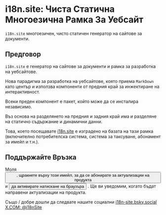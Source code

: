 # i18n.site: Чиста Статична Многоезична Рамка За Уебсайт

`i18n.site` многоезичен, чисто статичен генератор на сайтове за документи.

## Предговор

`i18n.site` е генератор на сайтове за документи и рамка за разработка на уебсайтове.

Нова парадигма за разработка на уебсайтове, която приема `MarkDown` като център и използва компоненти от предния край за инжектиране на интерактивност.

Всеки преден компонент е пакет, който може да се инсталира независимо.

Въз основа на разделянето на предния и задния край има и разделяне на статично съдържание и динамични данни.

Това, което посещавате [i18n.site](/) е изградено на базата на тази рамка (включително потребителска система, система за таксуване, абонамент за имейл и т.н.).

## Поддържайте Връзка

Моля <button onclick="mailsub()">, щракнете върху този имейл, за да се абонирате за актуализации на продукта</button> и <button onclick="webpush()">да активирате натискане на браузъра</button> . Ще ви уведомим, когато бъдат направени актуализации на продукта.

Също / добре дошли да следвате нашите социални [i18n-site.bsky.social](https://bsky.app/profile/i18n-site.bsky.social) [X.COM: @i18nSite](https://x.com/i18nSite)